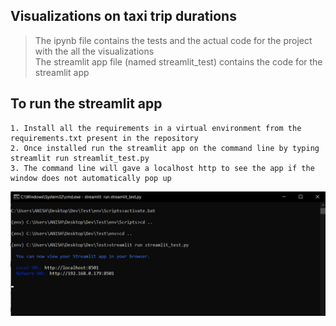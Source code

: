 
## Visualizations on taxi trip durations

>The ipynb file contains the tests and the actual code for the project with the all the visualizations<br>
The streamlit app file (named streamlit_test) contains the code for the streamlit app


## To run the streamlit app 
>
    1. Install all the requirements in a virtual environment from the requirements.txt present in the repository
    2. Once installed run the streamlit app on the command line by typing streamlit run streamlit_test.py
    3. The command line will gave a localhost http to see the app if the window does not automatically pop up

![](Visualizations/cmd_run_streamlit.png)
